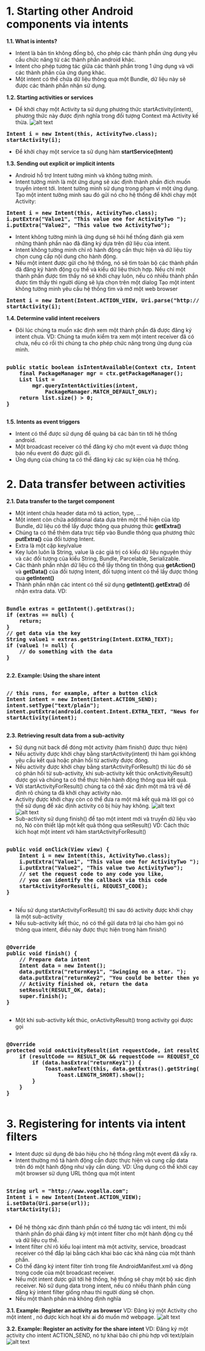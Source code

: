 <h1>1. Starting other Android components via intents</h1>

<strong>1.1. What is intents?</strong>
- Intent là bản tin không đồng bộ, cho phép các thành phần ứng dụng yêu cầu chức năng từ các thành phần android khác.
- Intent cho phép tương tác giữa các thành phần trong 1 ứng dụng và với các thành phần của ứng dụng khác.
- Một intent có thể chứa dữ liệu thông qua một Bundle, dữ liệu này sẽ được các thành phần nhận sử dụng.

<strong>1.2. Starting activities or services</strong>
- Để khởi chạy một Activity ta sử dụng phương thức startActivity(intent), phương thức này được định nghĩa trong đối tượng Context mà Activity kế thừa.
![alt text](http://www.vogella.com/tutorials/AndroidIntent/img/xstartactivityviaintent10.png.pagespeed.ic.XIxbBb_YEg.webp)
<pre>
<strong>Intent i = new Intent(this, ActivityTwo.class); </strong>
<strong>startActivity(i);</strong>
</pre>
- Để khởi chạy một service ta sử dụng hàm <strong>startService(Intent)</strong>

<strong>1.3. Sending out explicit or implicit intents</strong>
- Android hỗ trợ Intent tường minh và không tường minh.
- Intent tường minh là một ứng dụng sẽ xác định thành phần đích muốn truyền intent tới. Intent tường minh sử dụng trong phạm vi một ứng dụng.
Tạo một intent tường minh sau đó gửi nó cho hệ thống để khởi chạy một Activity:
<pre>
<strong>Intent i = new Intent(this, ActivityTwo.class);</strong>
<strong>i.putExtra("Value1", "This value one for ActivityTwo ");</strong>
<strong>i.putExtra("Value2", "This value two ActivityTwo");</strong>
</pre>

- Intent không tường minh là ứng dụng sẽ hỏi hế thống đánh giá xem những thành phần nào đã đăng ký dựa trên dữ liệu của intent.
- Intent không tường minh chỉ rõ hành động cần thực hiện và dữ liệu tùy chọn cung cấp nội dung cho hành động.
- Nếu một intent được gửi cho hệ thống, nó sẽ tìm toàn bộ các thành phần đã đăng ký hành động cụ thể và kiểu dữ liệu thích hợp. Nếu chỉ một thành phần được tìm thấy nó sẽ khởi chạy luôn, nếu có nhiều thành phần được tìm thấy thì người dùng sẽ lựa chọn trên một dialog
Tạo một intent không tường minh yêu cầu hệ thống tìm và mở một web browser
<pre>
<strong>Intent i = new Intent(Intent.ACTION_VIEW, Uri.parse("http://www.vogella.com"));</strong>
<strong>startActivity(i);</strong>
</pre>

<strong>1.4. Determine valid intent receivers</strong>
- Đôi lúc chúng ta muốn xác định xem một thành phần đã được đăng ký intent chưa.
VD: Chúng ta muốn kiểm tra xem một intent receiver đã có chưa, nếu có rồi thì chúng ta cho phép chức năng trong ứng dụng của mình.
<pre>
<strong>
public static boolean isIntentAvailable(Context ctx, Intent intent) {
    final PackageManager mgr = ctx.getPackageManager();
    List<ResolveInfo> list =
        mgr.queryIntentActivities(intent,
            PackageManager.MATCH_DEFAULT_ONLY);
    return list.size() > 0;
}
</strong>
</pre>

<strong>1.5. Intents as event triggers</strong>
- Intent có thể được sử dụng để quảng bá các bản tin tới hệ thống android.
- Một broadcast receiver có thể đăng ký cho một event và được thông báo nếu event đó được gửi đi.
- Ứng dụng của chúng ta có thể đăng ký các sự kiện của hệ thống.

<h1>2. Data transfer between activities</h1>

<strong>2.1. Data transfer to the target component</strong>
- Một intent chứa header data mô tả action, type, ...
- Một intent còn chứa additional data dựa trên một thể hiện của lớp Bundle, dữ liệu có thể lấy được thông qua phương thức <strong>getExtra()</strong>
- Chúng ta có thể thêm data trực tiếp vào Bundle thông qua phương thức <strong>putExtra()</strong> của đối tượng Intent.
- Extra là một cặp key/value
- Key luôn luôn là String, value là các giá trị có kiểu dữ liệu nguyên thủy và các đối tượng của kiểu String, Bundle, Parcelable, Serializable.
- Các thành phần nhận dữ liệu có thể lấy thông tin thông qua <strong>getAction()</strong> và <strong>getData()</strong> của đối tượng Intent, đối tượng intent có thể lấy được thông qua <strong>getIntent()</strong>
- Thành phần nhận các intent có thể sử dụng <strong>getIntent().getExtra()</strong> để nhận extra data.
VD:
<pre>
<strong>
Bundle extras = getIntent().getExtras();
if (extras == null) {
    return;
}
// get data via the key
String value1 = extras.getString(Intent.EXTRA_TEXT);
if (value1 != null) {
    // do something with the data
}
</strong>
</pre>

<strong>2.2. Example: Using the share intent</strong>
<pre>
<strong>
// this runs, for example, after a button click
Intent intent = new Intent(Intent.ACTION_SEND);
intent.setType("text/plain");
intent.putExtra(android.content.Intent.EXTRA_TEXT, "News for you!");
startActivity(intent);
</strong>
</pre>

<strong>2.3. Retrieving result data from a sub-activity</strong>
- Sử dụng nút back để đóng một activity (hàm finish() được thực hiện)
- Nếu activity được khởi chạy bằng startActivity(intent) thì hàm gọi không yêu cầu kết quả hoặc phản hổi từ activity được đóng.
- Nếu activity được khởi chạy bằng startActivityForResult() thì lúc đó sẽ có phản hồi từ sub-activity, khi sub-activity kết thúc onActivityResult() được gọi và chúng ta có thể thực hiện hành động thông qua kết quả.
- Với startActivityForResult() chúng ta có thể xác định một mã trả về để định rõ chúng ta đã khởi chạy activity nào.
- Activity được khởi chạy còn có thể đưa ra một mã kết quả mà lời gọi có thể sử dụng để xác định activity có bị hủy hay không.
![alt text](http://www.vogella.com/tutorials/AndroidIntent/img/xstartactivity10.png.pagespeed.ic.b9FnPNaKYf.webp)
![alt text](http://www.vogella.com/tutorials/AndroidIntent/img/xstartactivity20.png.pagespeed.ic.MPqk7wd-s2.webp)
- Sub-activity sử dụng finish() để tạo một intent mới và truyền dữ liệu vào nó, Nó còn thiết lập một kết quả thông qua setResult()
VD: Cách thức kích hoạt một intent với hàm startActivityForResult()
<pre>
<strong>
public void onClick(View view) {
    Intent i = new Intent(this, ActivityTwo.class);
    i.putExtra("Value1", "This value one for ActivityTwo ");
    i.putExtra("Value2", "This value two ActivityTwo");
    // set the request code to any code you like,
    // you can identify the callback via this code
    startActivityForResult(i, REQUEST_CODE);
}
</strong>
</pre>

- Nếu sử dụng startActivityForResult() thì sau đó activity được khởi chạy là một sub-activity
- Nếu sub-activity kết thúc, nó có thể gửi data trở lại cho hàm gọi nó thông qua intent, điều này được thực hiện trong hàm finish()
<pre>
<strong>
@Override
public void finish() {
    // Prepare data intent
    Intent data = new Intent();
    data.putExtra("returnKey1", "Swinging on a star. ");
    data.putExtra("returnKey2", "You could be better then you are. ");
    // Activity finished ok, return the data
    setResult(RESULT_OK, data);
    super.finish();
}
</strong>
</pre>
- Một khi sub-activity kết thúc, onActivityResult() trong activity gọi được gọi
<pre>
<strong>
@Override
protected void onActivityResult(int requestCode, int resultCode, Intent data) {
    if (resultCode == RESULT_OK && requestCode == REQUEST_CODE) {
        if (data.hasExtra("returnKey1")) {
            Toast.makeText(this, data.getExtras().getString("returnKey1"),
                Toast.LENGTH_SHORT).show();
        }
    }
}
</strong>
</pre>

<h1>3. Registering for intents via intent filters</h1>

- Intent được sử dụng đẻ báo hiệu cho hệ thống rằng một event đã xẩy ra.
- Intent thường mô tả hành động cần được thực hiện và cung cấp data trên đó một hành động như vậy cần dùng.
VD: Ứng dụng có thể khởi cạy một browser sử dụng URL thông qua một intent
<pre>
<strong>
String url = "http://www.vogella.com";
Intent i = new Intent(Intent.ACTION_VIEW);
i.setData(Uri.parse(url));
startActivity(i);
</strong>
</pre>

- Để hệ thông xác định thành phần có thể tương tác với intent, thì mỗi thành phần đó phải đăng ký một intent filter cho một hành động cụ thể và dữ liệu cụ thể.
- Intent filter chỉ rõ kiểu loại intent mà một activity, service, broadcast receiver có thể đắp lại bằng cách khai báo các khả năng của một thành phần.
- Có thể đăng ký intent filter tĩnh trong file AndroidManifest.xml và động trong code của một broadcast receiver.
- Nếu một intent được gửi tới hệ thống, hệ thống sẽ chạy một bộ xác định receiver. Nó sử dụng data trong intent, nếu có nhiều thành phần cùng đăng ký intent filter giống nhau thì người dùng sẽ chọn.
- Nếu một thành phần mà không định nghĩa 

<strong>3.1. Example: Register an activity as browser</strong>
VD: Đăng ký một Activity cho một intent , nó được kích hoạt khi ai đó muốn mở webpage.
![alt text](https://user-images.githubusercontent.com/31216001/30295235-162e4298-976a-11e7-8996-44e7c7985596.PNG)

<strong>3.2. Example: Register an activity for the share intent</strong>
VD: Đăng ký một activity cho intent ACTION_SEND, nó tự khai bảo chỉ phù hợp với text/plain
![alt text](https://user-images.githubusercontent.com/31216001/30295323-64b72d44-976a-11e7-8510-529ae2b06957.PNG)











